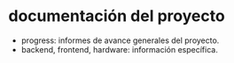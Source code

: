 # documentación del proyecto

- progress: informes de avance generales del proyecto.
- backend, frontend, hardware: información específica.